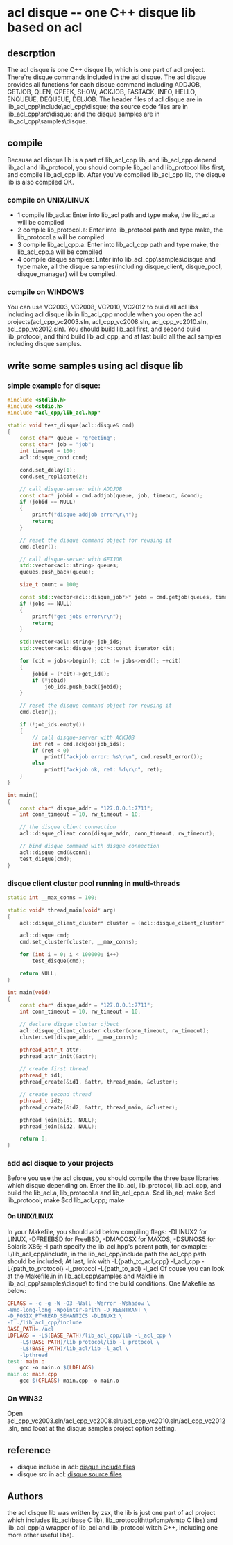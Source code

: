 # acl disque -- one C++ disque lib based on acl

## descrption
The acl disque is one C++ disque lib, which is one part of acl project. There're disque commands included in the acl disque. The acl disque provides all functions for each disque command including ADDJOB, GETJOB, QLEN, QPEEK, SHOW, ACKJOB, FASTACK, INFO, HELLO, ENQUEUE, DEQUEUE, DELJOB.
The header files of acl disque are in lib_acl_cpp\include\acl_cpp\disque; the source code files are in lib_acl_cpp\src\disque; and the disque samples are in lib_acl_cpp\samples\disque.

## compile
Because acl disque lib is a part of lib_acl_cpp lib, and lib_acl_cpp depend lib_acl and lib_protocol, you should compile lib_acl and lib_protocol libs first, and compile lib_acl_cpp lib. After you've compiled lib_acl_cpp lib, the disque lib is also compiled OK.

### compile on UNIX/LINUX
- 1 compile lib_acl.a: Enter into lib_acl path and type make, the lib_acl.a will be compiled
- 2 compile lib_protocol.a: Enter into lib_protocol path and type make, the lib_protocol.a will be compiled
- 3 compile lib_acl_cpp.a: Enter into lib_acl_cpp path and type make, the lib_acl_cpp.a will be compiled
- 4 compile disque samples: Enter into lib_acl_cpp\samples\disque and type make, all the disque samples(including disque_client, disque_pool, disque_manager) will be compiled.

### compile on WINDOWS
You can use VC2003, VC2008, VC2010, VC2012 to build all acl libs including acl disque lib in lib_acl_cpp module when you open the acl projects(acl_cpp_vc2003.sln, acl_cpp_vc2008.sln, acl_cpp_vc2010.sln, acl_cpp_vc2012.sln). You should build lib_acl first, and second build lib_protocol, and third build lib_acl_cpp, and at last build all the acl samples including disque samples.

## write some samples using acl disque lib
### simple example for disque:

```c++
#include <stdlib.h>
#include <stdio.h>
#include "acl_cpp/lib_acl.hpp"

static void test_disque(acl::disque& cmd)
{
	const char* queue = "greeting";
	const char* job = "job";
	int timeout = 100;
	acl::disque_cond cond;

	cond.set_delay(1);
	cond.set_replicate(2);

	// call disque-server with ADDJOB
	const char* jobid = cmd.addjob(queue, job, timeout, &cond);
	if (jobid == NULL)
	{
		printf("disque addjob error\r\n");
		return;
	}

	// reset the disque command object for reusing it
	cmd.clear();

	// call disque-server with GETJOB
	std::vector<acl::string> queues;
	queues.push_back(queue);

	size_t count = 100;

	const std::vector<acl::disque_job*>* jobs = cmd.getjob(queues, timeout, count);
	if (jobs == NULL)
	{
		printf("get jobs error\r\n");
		return;
	}

	std::vector<acl::string> job_ids;
	std::vector<acl::disque_job*>::const_iterator cit;

	for (cit = jobs->begin(); cit != jobs->end(); ++cit)
	{
		jobid = (*cit)->get_id();
		if (*jobid)
			job_ids.push_back(jobid);
	}

	// reset the disque command object for reusing it
	cmd.clear();

	if (!job_ids.empty())
	{
		// call disque-server with ACKJOB
		int ret = cmd.ackjob(job_ids);
		if (ret < 0)
			printf("ackjob error: %s\r\n", cmd.result_error());
		else
			printf("ackjob ok, ret: %d\r\n", ret);
	}
}

int main()
{
	const char* disque_addr = "127.0.0.1:7711";
	int conn_timeout = 10, rw_timeout = 10;

	// the disque client connection
	acl::disque_client conn(disque_addr, conn_timeout, rw_timeout);

	// bind disque command with disque connection
	acl::disque cmd(&conn);
	test_disque(cmd);
}
```
### disque client cluster pool running in multi-threads
```c++
static int __max_conns = 100;

static void* thread_main(void* arg)
{
	acl::disque_client_cluster* cluster = (acl::disque_client_cluster*) arg;

	acl::disque cmd;
	cmd.set_cluster(cluster, __max_conns);

	for (int i = 0; i < 100000; i++)
		test_disque(cmd);

	return NULL;
}

int main(void)
{
	const char* disque_addr = "127.0.0.1:7711";
	int conn_timeout = 10, rw_timeout = 10;

	// declare disque cluster ojbect
	acl::disque_client_cluster cluster(conn_timeout, rw_timeout);
	cluster.set(disque_addr, __max_conns);

	pthread_attr_t attr;
	pthread_attr_init(&attr);
	
	// create first thread
	pthread_t id1;
	pthread_create(&id1, &attr, thread_main, &cluster);

	// create second thread
	pthread_t id2;
	pthread_create(&id2, &attr, thread_main, &cluster);

	pthread_join(&id1, NULL);
	pthread_join(&id2, NULL);

	return 0;
}
```

### add acl disque to your projects
Before you use the acl disque, you should compile the three base libraries which disque depending on. Enter the lib_acl, lib_protocol, lib_acl_cpp, and build the lib_acl.a, lib_protocol.a and lib_acl_cpp.a.
$cd lib_acl; make
$cd lib_protocol; make
$cd lib_acl_cpp; make

#### On UNIX/LINUX
In your Makefile, you should add below compiling flags:
-DLINUX2 for LINUX, -DFREEBSD for FreeBSD, -DMACOSX for MAXOS, -DSUNOS5 for Solaris X86;
-I path specify the lib_acl.hpp's parent path, for exmaple: -I./lib_acl_cpp/include, in the lib_acl_cpp/include path the acl_cpp path should be included;
At last, link with -L{path_to_acl_cpp} -l_acl_cpp -L{path_to_protocol} -l_protocol -L{path_to_acl) -l_acl
Of couse you can look at the Makefile.in in lib_acl_cpp\samples and Makfile in lib_acl_cpp\samples\disque\ to find the build conditions.
One Makefile as below:
```Makefile
CFLAGS = -c -g -W -O3 -Wall -Werror -Wshadow \
-Wno-long-long -Wpointer-arith -D_REENTRANT \
-D_POSIX_PTHREAD_SEMANTICS -DLINUX2 \
-I ./lib_acl_cpp/include
BASE_PATH=./acl
LDFLAGS = -L$(BASE_PATH)/lib_acl_cpp/lib -l_acl_cpp \
	-L$(BASE_PATH)/lib_protocol/lib -l_protocol \
	-L$(BASE_PATH)/lib_acl/lib -l_acl \
	-lpthread
test: main.o
	gcc -o main.o $(LDFLAGS)
main.o: main.cpp
	gcc $(CFLAGS) main.cpp -o main.o
```
### On WIN32
Open acl_cpp_vc2003.sln/acl_cpp_vc2008.sln/acl_cpp_vc2010.sln/acl_cpp_vc2012.sln, and looat at the disque samples project option setting.

## reference
- disque include in acl: [disque include files](../../include/acl_cpp/disque/)
- disque src in acl: [disque source files](../../src/disque/)

## Authors
the acl disque lib was written by zsx, the lib is just one part of acl project which includes lib_acl(base C lib), lib_protocol(http/icmp/smtp C libs) and lib_acl_cpp(a wrapper of lib_acl and lib_protocol witch C++, including one more other useful libs).
